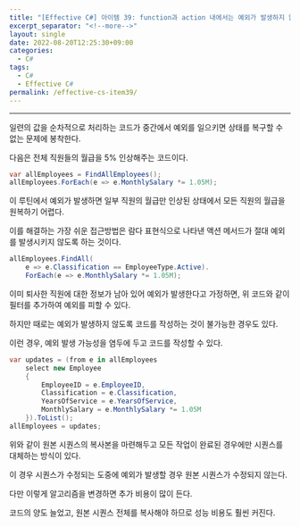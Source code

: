 ```yaml
---
title: "[Effective C#] 아이템 39: function과 action 내에서는 예외가 발생하지 않도록 하라"
excerpt_separator: "<!--more-->"
layout: single
date: 2022-08-20T12:25:30+09:00
categories:
  - C#
tags:
  - C#
  - Effective C#
permalink: /effective-cs-item39/
---
```

---

일련의 값을 순차적으로 처리하는 코드가 중간에서 예외를 일으키면 상태를 복구할 수 없는 문제에 봉착한다.

<!--more-->

다음은 전체 직원들의 월급을 5% 인상해주는 코드이다.

```cs
var allEmployees = FindAllEmployees();
allEmployees.ForEach(e => e.MonthlySalary *= 1.05M);
```

이 루틴에서 예외가 발생하면 일부 직원의 월급만 인상된 상태에서 모든 직원의 월급을 원복하기 어렵다.

이를 해결하는 가장 쉬운 접근방법은 람다 표현식으로 나타낸 액션 메서드가 절대 예외를 발생시키지 않도록 하는 것이다.

```cs
allEmployees.FindAll(
    e => e.Classification == EmployeeType.Active).
    ForEach(e => e.MonthlySalary *= 1.05M);
```

이미 퇴사한 직원에 대한 정보가 남아 있어 예외가 발생한다고 가정하면,
위 코드와 같이 필터를 추가하여 예외를 피할 수 있다.

하지만 때로는 예외가 발생하지 않도록 코드를 작성하는 것이 불가능한 경우도 있다.

이런 경우, 예외 발생 가능성을 염두에 두고 코드를 작성할 수 있다.

```cs
var updates = (from e in allEmployees
	select new Employee
	{
		EmployeeID = e.EmployeeID,
		Classification = e.Classification,
		YearsOfService = e.YearsOfService,
		MonthlySalary = e.MonthlySalary *= 1.05M
	}).ToList();
allEmployees = updates;
```

위와 같이 원본 시퀀스의 복사본을 마련해두고 모든 작업이 완료된 경우에만 시퀀스를 대체하는 방식이 있다.

이 경우 시퀀스가 수정되는 도중에 예외가 발생할 경우 원본 시퀀스가 수정되지 않는다.

다만 이렇게 알고리즘을 변경하면 추가 비용이 많이 든다.

코드의 양도 늘었고, 원본 시퀀스 전체를 복사해야 하므로 성능 비용도 훨씬 커진다.
